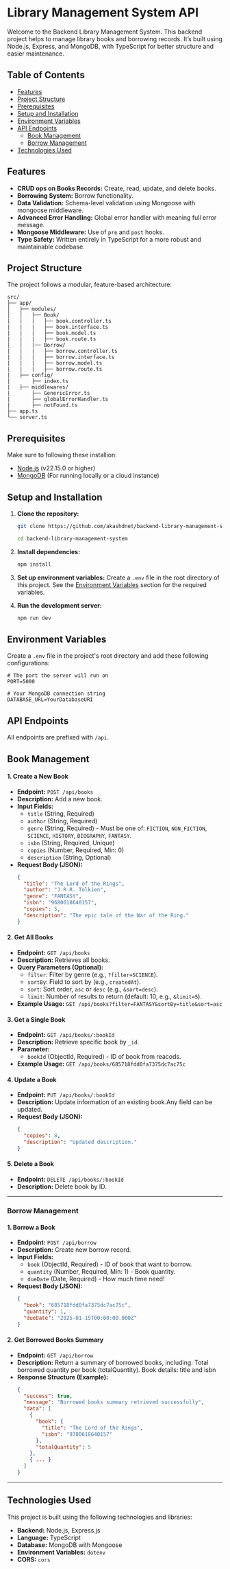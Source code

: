 # Library Management System API

Welcome to the Backend Library Management System. This backend project helps to manage library books and borrowing records. It’s built using Node.js, Express, and MongoDB, with TypeScript for better structure and easier maintenance.

## Table of Contents

- [Features](#features)
- [Project Structure](#project-structure)
- [Prerequisites](#prerequisites)
- [Setup and Installation](#setup-and-installation)
- [Environment Variables](#environment-variables)
- [API Endpoints](#api-endpoints)
  - [Book Management](#book-management)
  - [Borrow Management](#borrow-management)
- [Technologies Used](#technologies-used)

## Features

- **CRUD ops on Books Records:** Create, read, update, and delete books.
- **Borrowing System:** Borrow functionality.
- **Data Validation:** Schema-level validation using Mongoose with mongoose middleware.
- **Advanced Error Handling:** Global error handler with meaning full error message.
- **Mongoose Middleware:** Use of `pre` and `post` hooks.
- **Type Safety:** Written entirely in TypeScript for a more robust and maintainable codebase.

## Project Structure

The project follows a modular, feature-based architecture:

```
src/
├── app/
│   ├── modules/
│   │   ├── Book/
|   |   |   ├── book.controller.ts    
|   |   |   ├── book.interface.ts
|   |   |   ├── book.model.ts
|   |   |   ├── book.route.ts
│   │   |── Borrow/
|   |   |   ├── borrow.controller.ts    
|   |   |   ├── borrow.interface.ts
|   |   |   ├── borrow.model.ts
|   |   |   ├── borrow.route.ts
|   ├── config/
|       ├── index.ts
|   ├── middlewares/
|       ├── GenericError.ts
|       ├── globalErrorHandler.ts
|       ├── notFound.ts
├── app.ts
└── server.ts
```

## Prerequisites

Make sure to following these installion:
- [Node.js](https://nodejs.org/) (v22.15.0 or higher)
- [MongoDB](https://www.mongodb.com/) (For running locally or a cloud instance)

## Setup and Installation

1.  **Clone the repository:**
    ```bash
    git clone https://github.com/akashdnet/backend-library-management-system.git

    cd backend-library-management-system
    ```

2.  **Install dependencies:**
    ```bash
    npm install
    ```

3.  **Set up environment variables:**
    Create a `.env` file in the root directory of this project. See the [Environment Variables](#environment-variables) section for the required variables.

4.  **Run the development server:**
    ```bash
    npm run dev
    ```





## Environment Variables

Create a `.env` file in the project's root directory and add these following configurations:

```env
# The port the server will run on
PORT=5000

# Your MongoDB connection string
DATABASE_URL=YourDatabaseURI
```

## API Endpoints

All endpoints are prefixed with `/api`.



## Book Management

#### 1. Create a New Book
- **Endpoint:** `POST /api/books`
- **Description:** Add a new book.
- **Input Fields:**
  - `title` (String, Required)
  - `author` (String, Required)
  - `genre` (String, Required) - Must be one of: `FICTION`, `NON_FICTION`, `SCIENCE`, `HISTORY`, `BIOGRAPHY`, `FANTASY`.
  - `isbn` (String, Required, Unique)
  - `copies` (Number, Required, Min: 0)
  - `description` (String, Optional)
- **Request Body (JSON):**
  ```json
  {
    "title": "The Lord of the Rings",
    "author": "J.R.R. Tolkien",
    "genre": "FANTASY",
    "isbn": "9680618640157",
    "copies": 5,
    "description": "The epic tale of the War of the Ring."
  }
  ```


#### 2. Get All Books
- **Endpoint:** `GET /api/books`
- **Description:** Retrieves all books.
- **Query Parameters (Optional):**
  - `filter`: Filter by genre (e.g., `?filter=SCIENCE`).
  - `sortBy`: Field to sort by (e.g., `createdAt`).
  - `sort`: Sort order, `asc` or `desc` (e.g., `&sort=desc`).
  - `limit`: Number of results to return (default: 10, e.g., `&limit=5`).
- **Example Usage:** `GET /api/books?filter=FANTASY&sortBy=title&sort=asc`

#### 3. Get a Single Book
- **Endpoint:** `GET /api/books/:bookId`
- **Description:** Retrieve specific book by `_id`.
- **Parameter:**
  - `bookId` (ObjectId, Required) - ID of book from reacods.
- **Example Usage:** `GET /api/books/685718fdd0fa7375dc7ac75c`

#### 4. Update a Book
- **Endpoint:** `PUT /api/books/:bookId`
- **Description:** Update information of an existing book.Any field can be updated.
- **Request Body (JSON):**
  ```json
  {
    "copies": 8,
    "description": "Updated description."
  }
  ```

#### 5. Delete a Book
- **Endpoint:** `DELETE /api/books/:bookId`
- **Description:** Delete book by ID.

---

### Borrow Management

#### 1. Borrow a Book
- **Endpoint:** `POST /api/borrow`
- **Description:** Create new borrow record.
- **Input Fields:**
  - `book` (ObjectId, Required) - ID of book that want to borrow.
  - `quantity` (Number, Required, Min: 1) - Book quantity.
  - `dueDate` (Date, Required) - How much time need!
- **Request Body (JSON):**
  ```json
  {
    "book": "685718fdd0fa7375dc7ac75c",
    "quantity": 1,
    "dueDate": "2025-01-15T00:00:00.000Z"
  }
  ```


#### 2. Get Borrowed Books Summary
- **Endpoint:** `GET /api/borrow`
- **Description:** Return a summary of borrowed books, including: Total borrowed quantity per book (totalQuantity). Book details: title and isbn
- **Response Structure (Example):**
  ```json
  {
    "success": true,
    "message": "Borrowed books summary retrieved successfully",
    "data": [
      {
        "book": {
          "title": "The Lord of the Rings",
          "isbn": "9780618640157"
        },
        "totalQuantity": 5
      },
      { ... }
    ]
  }
  ```

---


## Technologies Used

This project is built using the following technologies and libraries:

-   **Backend:** Node.js, Express.js
-   **Language:** TypeScript
-   **Database:** MongoDB with Mongoose
-   **Environment Variables:** `dotenv`
-   **CORS:** `cors`

